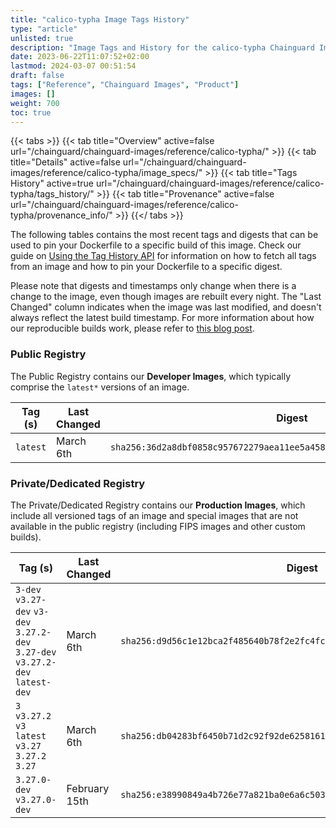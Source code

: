 ```yaml
---
title: "calico-typha Image Tags History"
type: "article"
unlisted: true
description: "Image Tags and History for the calico-typha Chainguard Image"
date: 2023-06-22T11:07:52+02:00
lastmod: 2024-03-07 00:51:54
draft: false
tags: ["Reference", "Chainguard Images", "Product"]
images: []
weight: 700
toc: true
---
```


{{< tabs >}}
{{< tab title="Overview" active=false url="/chainguard/chainguard-images/reference/calico-typha/" >}}
{{< tab title="Details" active=false url="/chainguard/chainguard-images/reference/calico-typha/image_specs/" >}}
{{< tab title="Tags History" active=true url="/chainguard/chainguard-images/reference/calico-typha/tags_history/" >}}
{{< tab title="Provenance" active=false url="/chainguard/chainguard-images/reference/calico-typha/provenance_info/" >}}
{{</ tabs >}}

The following tables contains the most recent tags and digests that can be used to pin your Dockerfile to a specific build of this image. Check our guide on [Using the Tag History API](/chainguard/chainguard-images/using-the-tag-history-api/) for information on how to fetch all tags from an image and how to pin your Dockerfile to a specific digest.

Please note that digests and timestamps only change when there is a change to the image, even though images are rebuilt every night. The "Last Changed" column indicates when the image was last modified, and doesn't always reflect the latest build timestamp. For more information about how our reproducible builds work, please refer to [this blog post](https://www.chainguard.dev/unchained/reproducing-chainguards-reproducible-image-builds).

### Public Registry
The Public Registry contains our **Developer Images**, which typically comprise the `latest*` versions of an image.

| Tag (s)   | Last Changed | Digest                                                                    |
|-----------|--------------|---------------------------------------------------------------------------|
|  `latest` | March 6th    | `sha256:36d2a8dbf0858c957672279aea11ee5a4584cb5eb9745c9dca112d4ee75be601` |


### Private/Dedicated Registry
The Private/Dedicated Registry contains our **Production Images**, which include all versioned tags of an image and special images that are not available in the public registry (including FIPS images and other custom builds).

| Tag (s)                                                                          | Last Changed  | Digest                                                                    |
|----------------------------------------------------------------------------------|---------------|---------------------------------------------------------------------------|
|  `3-dev` `v3.27-dev` `v3-dev` `3.27.2-dev` `3.27-dev` `v3.27.2-dev` `latest-dev` | March 6th     | `sha256:d9d56c1e12bca2f485640b78f2e2fc4fce3d5fcbec9e3997c4bc22ce2c5393d2` |
|  `3` `v3.27.2` `v3` `latest` `v3.27` `3.27.2` `3.27`                             | March 6th     | `sha256:db04283bf6450b71d2c92f92de6258161601d32057cfa9c2ae22ce38c00e9451` |
|  `3.27.0-dev` `v3.27.0-dev`                                                      | February 15th | `sha256:e38990849a4b726e77a821ba0e6a6c50396457c5de5c0021fbd13054d6ae5f74` |

